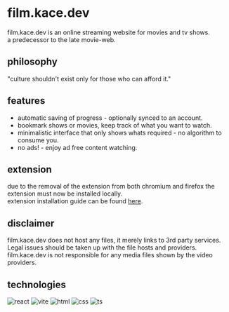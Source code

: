 # film.kace.dev
film.kace.dev is an online streaming website for movies and tv shows. <br>
a predecessor to the late movie-web.

## philosophy
"culture shouldn't exist only for those who can afford it."

## features
- automatic saving of progress - optionally synced to an account.
- bookmark shows or movies, keep track of what you want to watch.
- minimalistic interface that only shows whats required - no algorithm to consume you.
- no ads! - enjoy ad free content watching.

## extension
due to the removal of the extension from both chromium and firefox the extension must now be installed locally. <br>
extension installation guide can be found [here](https://github.com/userkace/film-ext).

## disclaimer
film.kace.dev does not host any files, it merely links to 3rd party services. Legal issues should be taken up with the file hosts and providers. film.kace.dev is not responsible for any media files shown by the video providers.

## technologies

![react](https://img.shields.io/badge/React-20232A?style=for-the-badge&logo=react&logoColor=61DAFB)
![vite](https://img.shields.io/badge/Vite-0f0f0f?style=for-the-badge&logo=vite&logoColor=ffca22)
![html](https://img.shields.io/badge/HTML5-E34F26?style=for-the-badge&logo=html5&logoColor=white)
![css](https://img.shields.io/badge/CSS3-1572B6?style=for-the-badge&logo=css3&logoColor=white)
![ts](https://img.shields.io/badge/TypeScript-007ACC?style=for-the-badge&logo=typescript&logoColor=white)


